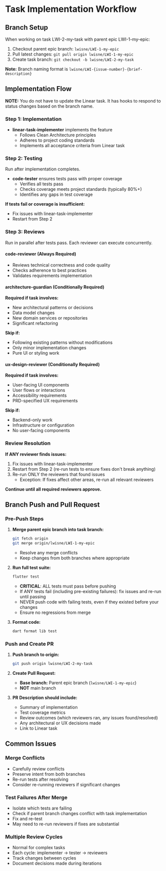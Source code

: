 # Task Implementation Workflow

## Branch Setup

When working on task LWI-2-my-task with parent epic LWI-1-my-epic:

1. Checkout parent epic branch: `lwisne/LWI-1-my-epic`
2. Pull latest changes: `git pull origin lwisne/LWI-1-my-epic`
3. Create task branch: `git checkout -b lwisne/LWI-2-my-task`

**Note:** Branch naming format is `lwisne/LWI-{issue-number}-{brief-description}`

## Implementation Flow

**NOTE:** You do not have to update the Linear task. It has hooks to respond to status changes based on the branch name.

### Step 1: Implementation
- **linear-task-implementer** implements the feature
  - Follows Clean Architecture principles
  - Adheres to project coding standards
  - Implements all acceptance criteria from Linear task

### Step 2: Testing
Run after implementation completes.

- **code-tester** ensures tests pass with proper coverage
  - Verifies all tests pass
  - Checks coverage meets project standards (typically 80%+)
  - Identifies any gaps in test coverage

**If tests fail or coverage is insufficient:**
- Fix issues with linear-task-implementer
- Restart from Step 2

### Step 3: Reviews
Run in parallel after tests pass. Each reviewer can execute concurrently.

#### code-reviewer (Always Required)
- Reviews technical correctness and code quality
- Checks adherence to best practices
- Validates requirements implementation

#### architecture-guardian (Conditionally Required)
**Required if task involves:**
- New architectural patterns or decisions
- Data model changes
- New domain services or repositories
- Significant refactoring

**Skip if:**
- Following existing patterns without modifications
- Only minor implementation changes
- Pure UI or styling work

#### ux-design-reviewer (Conditionally Required)
**Required if task involves:**
- User-facing UI components
- User flows or interactions
- Accessibility requirements
- PRD-specified UX requirements

**Skip if:**
- Backend-only work
- Infrastructure or configuration
- No user-facing components

### Review Resolution
**If ANY reviewer finds issues:**
1. Fix issues with linear-task-implementer
2. Restart from Step 2 (re-run tests to ensure fixes don't break anything)
3. Re-run ONLY the reviewers that found issues
   - Exception: If fixes affect other areas, re-run all relevant reviewers

**Continue until all required reviewers approve.**

## Branch Push and Pull Request

### Pre-Push Steps

1. **Merge parent epic branch into task branch:**
   ```bash
   git fetch origin
   git merge origin/lwisne/LWI-1-my-epic
   ```
   - Resolve any merge conflicts
   - Keep changes from both branches where appropriate

2. **Run full test suite:**
   ```bash
   flutter test
   ```
   - **CRITICAL**: ALL tests must pass before pushing
   - If ANY tests fail (including pre-existing failures): fix issues and re-run until passing
   - NEVER push code with failing tests, even if they existed before your changes
   - Ensure no regressions from merge

3. **Format code:**
   ```bash
   dart format lib test
   ```

### Push and Create PR

1. **Push branch to origin:**
   ```bash
   git push origin lwisne/LWI-2-my-task
   ```

2. **Create Pull Request:**
   - **Base branch:** Parent epic branch (`lwisne/LWI-1-my-epic`)
   - **NOT** main branch

3. **PR Description should include:**
   - Summary of implementation
   - Test coverage metrics
   - Review outcomes (which reviewers ran, any issues found/resolved)
   - Any architectural or UX decisions made
   - Link to Linear task

## Common Issues

### Merge Conflicts
- Carefully review conflicts
- Preserve intent from both branches
- Re-run tests after resolving
- Consider re-running reviewers if significant changes

### Test Failures After Merge
- Isolate which tests are failing
- Check if parent branch changes conflict with task implementation
- Fix and re-test
- May need to re-run reviewers if fixes are substantial

### Multiple Review Cycles
- Normal for complex tasks
- Each cycle: implementer → tester → reviewers
- Track changes between cycles
- Document decisions made during iterations
